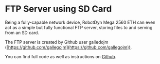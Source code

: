 # FTP Server using SD Card

Being a fully-capable network device, RobotDyn Mega 2560 ETH can even act as a simple but fully functional FTP server, storing files to and serving from an SD card.

The FTP server is created by Github user galledojm ([https://github.com/gallegojm](https://github.com/gallegojm)).

You can find full code as well as instructions on [Github](https://github.com/gallegojm/Arduino-Ftp-Server/tree/master/FtpServer).

